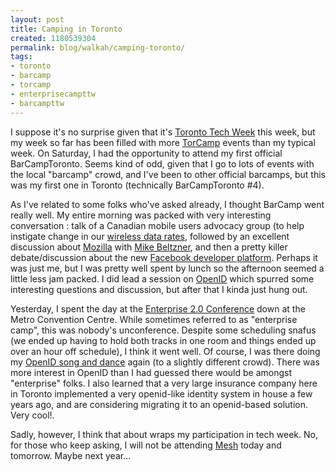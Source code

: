 ```yaml
---
layout: post
title: Camping in Toronto
created: 1180539304
permalink: blog/walkah/camping-toronto/
tags:
- toronto
- barcamp
- torcamp
- enterprisecampttw
- barcampttw
---
```

<p>I suppose it's no surprise given that it's <a href="http://www.techweek.to/">Toronto Tech Week</a> this week, but my week so far has been filled with more <a href="http://barcamp.org/TorCamp">TorCamp</a> events than my typical week. On Saturday, I had the opportunity to attend my first official BarCampToronto. Seems kind of odd, given that I go to lots of events with the local "barcamp" crowd, and I've been to other official barcamps, but this was my first one in Toronto (technically BarCampToronto #4).</p>
<p>As I've related to some folks who've asked already, I thought BarCamp went really well. My entire morning was packed with very interesting conversation : talk of a Canadian mobile users advocacy group (to help instigate change in our <a href="http://walkah.net/blog/walkah/wireless-rates-canada">wireless data rates</a>, followed by an excellent discussion about <a href="http://mozilla.org/">Mozilla</a> with <a href="http://beltzner.ca/mike/">Mike Beltzner</a>, and then a pretty killer debate/discussion about the new <a href="http://developers.facebook.com">Facebook developer platform</a>. Perhaps it was just me, but I was pretty well spent by lunch so the afternoon seemed a little less jam packed. I did lead a session on <a href="http://openid.net/">OpenID</a> which spurred some interesting questions and discussion, but after that I kinda just hung out.</p>
<p>Yesterday, I spent the day at the <a href="http://enterprisecamp.org/">Enterprise 2.0 Conference</a> down at the Metro Convention Centre. While sometimes referred to as "enterprise camp", this was nobody's unconference. Despite some scheduling snafus (we ended up having to hold both tracks in one room and things ended up over an hour off schedule), I think it went well. Of course, I was there doing my <a href="http://enterprisecamp.org/node/13">OpenID song and dance</a> again (to a slightly different crowd). There was more interest in OpenID than I had guessed there would be amongst "enterprise" folks. I also learned that a very large insurance company here in Toronto implemented a very openid-like identity system in house a few years ago, and are considering migrating it to an openid-based solution. Very cool!</a>.</p>
<p>Sadly, however, I think that about wraps my participation in tech week. No, for those who keep asking, I will not be attending <a href="http://meshconference.com/">Mesh</a> today and tomorrow. Maybe next year...</p>
